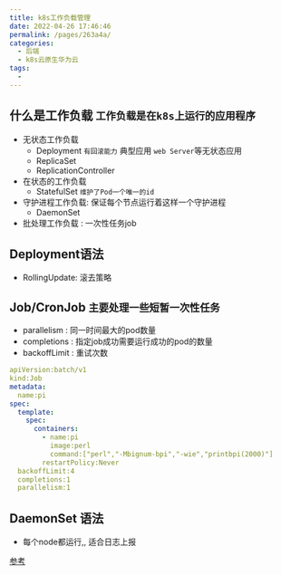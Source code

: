 ```yaml
---
title: k8s工作负载管理
date: 2022-04-26 17:46:46
permalink: /pages/263a4a/
categories:
  - 后端
  - k8s云原生华为云
tags:
  - 
---
```




## 什么是工作负载  `工作负载是在k8s上运行的应用程序`
  - 无状态工作负载
    - Deployment `有回滚能力`  典型应用 `web Server`等无状态应用
    - ReplicaSet
    - ReplicationController
  - 在状态的工作负载
    - StatefulSet `维护了Pod一个唯一的id`
  - 守护进程工作负载: 保证每个节点运行着这样一个守护进程
    - DaemonSet
  - 批处理工作负载 : 一次性任务job


## Deployment语法
  - RollingUpdate: 滚去策略


## Job/CronJob `主要处理一些短暂一次性任务`
  - parallelism : 同一时间最大的pod数量
  - completions : 指定job成功需要运行成功的pod的数量
  - backoffLimit : 重试次数

```yml
apiVersion:batch/v1
kind:Job
metadata:
  name:pi
spec:
  template:
    spec:
      containers:
        - name:pi
          image:perl
          command:["perl","-Mbignum-bpi","-wie","printbpi(2000)"]
        restartPolicy:Never
  backoffLimit:4  
  completions:1 
  parallelism:1  
```


## DaemonSet 语法
  - 每个node都运行,, 适合日志上报




[参考](https://education.huaweicloud.com/courses/course-v1:HuaweiX+CBUCNXI034+Self-paced/courseware/63d646bb69a648048026a388e9f068dc/a07495c9133943458dff12e7be5c3d95/)


